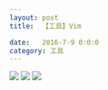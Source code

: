 ```yaml
---
layout: post
title:  【工具】Vim

date:   2016-7-9 0:0:0
category: 工具
---
```


![](http://s9mfxrgoy.hd-bkt.clouddn.com/img/vim_1.png)
![](http://s9mfxrgoy.hd-bkt.clouddn.com/img/vim_2.png)
![](http://s9mfxrgoy.hd-bkt.clouddn.com/img/vim_3.png)


